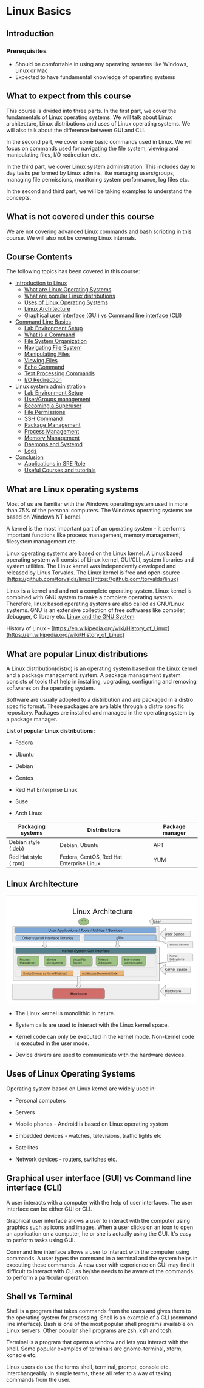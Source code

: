 # Linux Basics

## Introduction
### Prerequisites

- Should be comfortable in using any operating systems like Windows, Linux or Mac
- Expected to have fundamental knowledge of operating systems

## What to expect from this course

This course is divided into three parts. In the first part, we cover the
fundamentals of Linux operating systems. We will talk about Linux architecture,
Linux distributions and uses of Linux operating systems. We will also talk about the
difference between GUI and CLI.

In the second part, we cover some basic commands used in Linux. 
We will focus on commands used for navigating the file system, viewing and manipulating files,
I/O redirection etc.

In the third part, we cover Linux system administration. This includes day to day tasks 
performed by Linux admins, like managing users/groups, managing file permissions, 
monitoring system performance, log files etc.

In the second and third part, we will be taking examples to understand the concepts.

## What is not covered under this course

We are not covering advanced Linux commands and bash scripting in this
course. We will also not be covering Linux internals. 

## Course Contents

The following topics has been covered in this course:

-  [Introduction to Linux](https://linkedin.github.io/school-of-sre/level101/linux_basics/intro/)
    -  [What are Linux Operating Systems](https://linkedin.github.io/school-of-sre/level101/linux_basics/intro/#what-are-linux-operating-systems)
    -  [What are popular Linux distributions](https://linkedin.github.io/school-of-sre/level101/linux_basics/intro/#what-are-popular-linux-distributions)
    -  [Uses of Linux Operating Systems](https://linkedin.github.io/school-of-sre/level101/linux_basics/intro/#uses-of-linux-operating-systems)
    -  [Linux Architecture](https://linkedin.github.io/school-of-sre/level101/linux_basics/intro/#linux-architecture)
    -  [Graphical user interface (GUI) vs Command line interface (CLI)](https://linkedin.github.io/school-of-sre/level101/linux_basics/intro/#graphical-user-interface-gui-vs-command-line-interface-cli)
-  [Command Line Basics](https://linkedin.github.io/school-of-sre/level101/linux_basics/command_line_basics/)
    -  [Lab Environment Setup](https://linkedin.github.io/school-of-sre/level101/linux_basics/command_line_basics/#lab-environment-setup)
    -  [What is a Command](https://linkedin.github.io/school-of-sre/level101/linux_basics/command_line_basics/#what-is-a-command)
    -  [File System Organization](https://linkedin.github.io/school-of-sre/level101/linux_basics/command_line_basics/#file-system-organization)
    -  [Navigating File System](https://linkedin.github.io/school-of-sre/level101/linux_basics/command_line_basics/#commands-for-navigating-the-file-system)
    -  [Manipulating Files](https://linkedin.github.io/school-of-sre/level101/linux_basics/command_line_basics/#commands-for-manipulating-files)
    -  [Viewing Files](https://linkedin.github.io/school-of-sre/level101/linux_basics/command_line_basics/#commands-for-viewing-files)
    -  [Echo Command](https://linkedin.github.io/school-of-sre/level101/linux_basics/command_line_basics/#echo-command)
    -  [Text Processing Commands](https://linkedin.github.io/school-of-sre/level101/linux_basics/command_line_basics/#text-processing-commands)
    -  [I/O Redirection](https://linkedin.github.io/school-of-sre/level101/linux_basics/command_line_basics/#io-redirection)
-  [Linux system administration](https://linkedin.github.io/school-of-sre/level101/linux_basics/linux_server_administration/)
    -  [Lab Environment Setup](https://linkedin.github.io/school-of-sre/level101/linux_basics/linux_server_administration/#lab-environment-setup)
    -  [User/Groups management](https://linkedin.github.io/school-of-sre/level101/linux_basics/linux_server_administration/#usergroup-management)
    -  [Becoming a Superuser](https://linkedin.github.io/school-of-sre/level101/linux_basics/linux_server_administration/#becoming-a-superuser)
    -  [File Permissions](https://linkedin.github.io/school-of-sre/level101/linux_basics/linux_server_administration/#file-permissions)
    -  [SSH Command](https://linkedin.github.io/school-of-sre/level101/linux_basics/linux_server_administration/#ssh-command)
    -  [Package Management](https://linkedin.github.io/school-of-sre/level101/linux_basics/linux_server_administration/#package-management)
    -  [Process Management](https://linkedin.github.io/school-of-sre/level101/linux_basics/linux_server_administration/#process-management)
    -  [Memory Management](https://linkedin.github.io/school-of-sre/level101/linux_basics/linux_server_administration/#memory-management)
    -  [Daemons and Systemd](https://linkedin.github.io/school-of-sre/level101/linux_basics/linux_server_administration/#daemons)
    -  [Logs](https://linkedin.github.io/school-of-sre/level101/linux_basics/linux_server_administration/#logs)
-  [Conclusion](https://linkedin.github.io/school-of-sre/level101/linux_basics/conclusion)
    -  [Applications in SRE Role](https://linkedin.github.io/school-of-sre/level101/linux_basics/conclusion/#applications-in-sre-role)
    -  [Useful Courses and tutorials](https://linkedin.github.io/school-of-sre/level101/linux_basics/conclusion/#useful-courses-and-tutorials)

## What are Linux operating systems

Most of us are familiar with the Windows operating system used in more than
 75% of the personal computers. The Windows operating systems
are based on Windows NT kernel. 

A kernel is the most important part of
an operating system - it performs important functions like process
management, memory management, filesystem management etc.

Linux operating systems are based on the Linux kernel. A Linux based
operating system will consist of Linux kernel, GUI/CLI, system libraries
and system utilities. The Linux kernel was independently developed and
released by Linus Torvalds. The Linux kernel is free and open-source -
[https://github.com/torvalds/linux](https://github.com/torvalds/linux)

Linux is a kernel and and not a complete operating system. Linux kernel is combined with GNU system to make a complete operating system. Therefore, linux based operating systems are also called as GNU/Linux systems. GNU is an extensive collection of free softwares like compiler, debugger, C library etc.
[Linux and the GNU  System](https://www.gnu.org/gnu/linux-and-gnu.en.html)

History of Linux -
[https://en.wikipedia.org/wiki/History_of_Linux](https://en.wikipedia.org/wiki/History_of_Linux)

## What are popular Linux distributions

A Linux distribution(distro) is an operating system based on
the Linux kernel and a package management system. A package management
system consists of tools that help in installing, upgrading,
configuring and removing softwares on the operating system.

Software are usually adopted to a distribution and are packaged in a
distro specific format. These packages are available through a distro
specific repository. Packages are installed and managed in the operating
system by a package manager.

**List of popular Linux distributions:**

- Fedora

- Ubuntu

- Debian

- Centos

- Red Hat Enterprise Linux

- Suse

- Arch Linux


| Packaging systems      | Distributions                              | Package manager
| ---------------------- | ------------------------------------------ | -----------------
| Debian style (.deb)    |   Debian, Ubuntu                          |   APT
| Red Hat style (.rpm)   |   Fedora, CentOS, Red Hat Enterprise Linux |  YUM

## Linux Architecture

![](images/linux/commands/image25.png)

- The Linux kernel is monolithic in nature.

- System calls are used to interact with the Linux kernel space.

- Kernel code can only be executed in the kernel mode. Non-kernel code is executed in the user mode.

- Device drivers are used to communicate with the hardware devices.

## Uses of Linux Operating Systems

Operating system based on Linux kernel are widely used in:

- Personal computers

- Servers

- Mobile phones - Android is based on Linux operating system

- Embedded devices - watches, televisions, traffic lights etc

- Satellites

- Network devices - routers, switches etc.

## Graphical user interface (GUI) vs Command line interface (CLI)

A user interacts with a computer with the help of user interfaces. The
user interface can be either GUI or CLI.

Graphical user interface allows a user to interact with the computer
using graphics such as icons and images. When a user clicks on an icon
to open an application on a computer, he or she is actually using the
GUI. It's easy to perform tasks using GUI.

Command line interface allows a user to interact with the computer using
commands. A user types the command in a terminal and the system helps in
executing these commands. A new user with experience on GUI may find it 
difficult to interact with CLI as he/she needs to be aware of the commands
to perform a particular operation.

## Shell vs Terminal

Shell is a program that takes commands from the
users and gives them to the operating system for processing. Shell is an
example of a CLI (command line interface). Bash is one of the most popular shell
programs available on Linux servers. Other popular shell programs are
zsh, ksh and tcsh.

Terminal is a program that opens a window and lets you interact with the
shell. Some popular examples of terminals are gnome-terminal, xterm,
konsole etc.

Linux users do use the terms shell, terminal, prompt, console etc.
interchangeably. In simple terms, these all refer to a way of taking
commands from the user.
